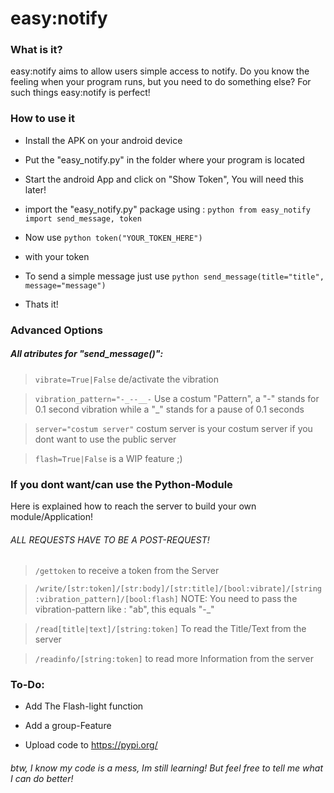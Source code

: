 <h1>easy:notify</h1>

<h3>What is it?</h3>
easy:notify aims to allow users simple access to notify.
Do you know the feeling when your program runs, but you need to do something else? For such things easy:notify is perfect!


<h3>How to use it</h3>

- Install the APK on your android device


- Put the "easy_notify.py" in the folder where your program is located


- Start the android App and click on "Show Token", You will need this later!


- import the "easy_notify.py" package using :
        ```python
        from easy_notify import send_message, token
        ```


- Now use 
        ```python
        token("YOUR_TOKEN_HERE")
        ``` 
  

- with your token


- To send a simple message just use 
        ```python
        send_message(title="title", message="message")
        ```
- Thats it!

<h3>Advanced Options</h3>
<h5>All atributes for "send_message()":</h5>

>```vibrate=True|False```  de/activate the vibration

>````vibration_pattern="-_--__-```` Use a costum "Pattern", a "-" stands for 0.1 second vibration while a "_" stands for a pause of 0.1 seconds

>````server="costum server"```` costum server is your costum server if you dont want to use the public server

>````flash=True|False```` is a WIP feature ;)


<h3>If you dont want/can use the Python-Module</h3>
Here is explained how to reach the server to build your own module/Application!

<h6>ALL REQUESTS HAVE TO BE A POST-REQUEST!</h6>

>```/gettoken``` 
to receive a token from the Server

>```/write/[str:token]/[str:body]/[str:title]/[bool:vibrate]/[string:vibration_pattern]/[bool:flash]```
> NOTE: You need to pass the vibration-pattern like : "ab", this equals "-_"

>```/read[title|text]/[string:token]``` To read the Title/Text from the server

>```/readinfo/[string:token]``` to read more Information from the server


<h3>To-Do:</h3>

- Add The Flash-light function


- Add a group-Feature


- Upload code to https://pypi.org/

<h6>btw, I know my code is a mess, Im still learning! But feel free to tell me what I can do better!</h6>
